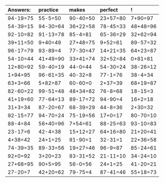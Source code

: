 | Answers: | practice | makes | perfect | ! |
| :--- | :--- | :--- | :--- | :--- |
| 94-19=75 | 55-5=50 | 90-40=50 | 23+57=80 | 7+90=97 | 
| 54-39=15 | 94-30=64 | 36+22=58 | 78-45=33 | 48+48=96 | 
| 92-10=82 | 91-13=78 | 85-4=81 | 65-36=29 | 32+62=94 | 
| 39+11=50 | 9+40=49 | 27+48=75 | 9+52=61 | 89-57=32 | 
| 96-17=79 | 93-89=4 | 77-30=47 | 14+21=35 | 64+23=87 | 
| 54-10=44 | 41+49=90 | 33+41=74 | 32+52=84 | 0+81=81 | 
| 12+80=92 | 59-40=19 | 44-0=44 | 54-30=24 | 38-26=12 | 
| 1+94=95 | 96-61=35 | 40-32=8 | 77-1=76 | 38-4=34 | 
| 63+3=66 | 5+82=87 | 60-60=0 | 2+37=39 | 68+19=87 | 
| 82-60=22 | 99-51=48 | 48+34=82 | 76-8=68 | 18-15=3 | 
| 41+19=60 | 77-64=13 | 89-17=72 | 94-90=4 | 16+2=18 | 
| 31+3=34 | 87-20=67 | 68-39=29 | 44-8=36 | 2+30=32 | 
| 92-15=77 | 94-70=24 | 75-19=56 | 17+0=17 | 80-70=10 | 
| 88-4=84 | 56+40=96 | 7+54=61 | 88-25=63 | 93-10=83 | 
| 23-17=6 | 42-4=38 | 15+12=27 | 64+16=80 | 21+20=41 | 
| 4+38=42 | 24+1=25 | 91-90=1 | 32-31=1 | 22+36=58 | 
| 74-39=35 | 89-33=56 | 19+27=46 | 96-9=87 | 85-24=61 | 
| 92+0=92 | 3+20=23 | 83-31=52 | 21-11=10 | 34-24=10 | 
| 27+68=95 | 90+5=95 | 56-0=56 | 24+1=25 | 41-20=21 | 
| 27-20=7 | 42+20=62 | 79-75=4 | 87-41=46 | 55+18=73 | 
